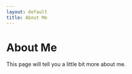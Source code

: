 ```yaml
---
layout: default
title: About Me
---
```


# About Me

This page will tell you a little bit more about me.
